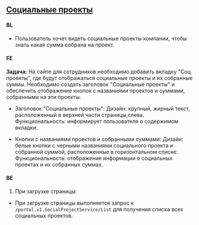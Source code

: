 ## [Социальные проекты](https://tages-admin-portal-dev.tages.dev/social-project)

#### BL
* Пользователь хочет видеть социальные проекты компании, чтобы знать какая сумма собрана на проект.
#### FE
**Задача:**
На сайте для сотрудников необходимо добавить вкладку "Соц проекты", где будут отображаться социальные проекты и их собранные суммы. Необходимо создать заголовок "Социальные проекты" и обеспечить отображение кнопок с названиями проектов и суммами, собранными на эти проекты.

* Заголовок "Социальные проекты":
Дизайн: крупный, жирный текст, расположенный в верхней части страницы,слева.
Функциональность: информирует пользователя о содержимом вкладки.

* Кнопки с названиями проектов и собранными суммами:
Дизайн: белые кнопки с черными названиями социального проекта и собранной суммой, расположенные в горизонтальном списке.
Функциональность: отображение информации о социальных проектах и их собранных суммах.

#### BE
1. При загрузке страницы:
 * При загрузке страницы выполняется запрос к  `/portal.v1.SocialProjectService/List` для получения списка всех социальных проектов.
